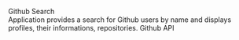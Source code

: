 Github Search  
Application provides a search for Github users by name and displays profiles, their informations, repositories.
Github API
